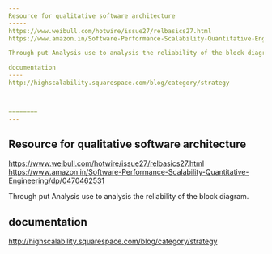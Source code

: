 ```yaml
---
Resource for qualitative software architecture
-----
https://www.weibull.com/hotwire/issue27/relbasics27.html
https://www.amazon.in/Software-Performance-Scalability-Quantitative-Engineering/dp/0470462531

Through put Analysis use to analysis the reliability of the block diagram.

documentation
----
http://highscalability.squarespace.com/blog/category/strategy



========
---
```

Resource for qualitative software architecture
-----
https://www.weibull.com/hotwire/issue27/relbasics27.html
https://www.amazon.in/Software-Performance-Scalability-Quantitative-Engineering/dp/0470462531

Through put Analysis use to analysis the reliability of the block diagram.

documentation
----
http://highscalability.squarespace.com/blog/category/strategy

